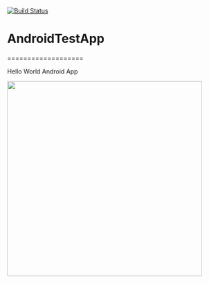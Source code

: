 [![Build Status](https://secure.travis-ci.org/leviwilson/android-travis-ci-example.png)](http://travis-ci.org/leviwilson/android-travis-ci-example)
# AndroidTestApp

===================

Hello World Android App

<img src="http://i.imgur.com/dio0DXF.png" width="450" />
